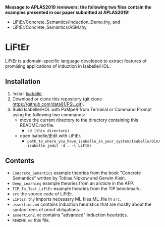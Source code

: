 **Message to APLAS2019 reviewers: the following two files contain the examples presented in our paper submitted at APLAS2019:**
- LiFtEr/Concrete_Semantics/Induction_Demo.thy, and
- LiFtEr/Concrete_Semantics/ASM.thy

# LiFtEr

LiFtEr is a domain-specific language developed to extract features of promising applications of induction in Isabelle/HOL.

## Installation
1. Install [Isabelle](https://isabelle.in.tum.de/).
2. Download or clone this repository (git clone https://github.com/data61/PSL.git).
3. Build Isabelle/HOL with PaMpeR from Terminal or Command Prompt using the following two commands:
   - move the current directory to the directory containing this README.md file.
      - `cd (this directory)`
   - open Isabelle/jEdit with LiFtEr.
      - `path_to_where_you_have_isabelle_in_your_system/Isabelle/bin/isabelle jedit -d . -l LiFtEr`

## Contents
- `Concrete_Semantics`  example theories from the book "Concrete Semantics" written by Tobias Nipkow and Gerwin Klein.
- `Deep_Learning`       example theories from an arcticle in the AFP.
- `TIP_To_Test_LiFtEr`  example theories from the TIP benchmark.
- `src`                 the source code of LiFtEr.
- `LiFtEr.thy`          imports necessary ML files.ML_file in `src`.
- `assertion.md`        contains induction heuristics that are mostly about the syntax trees of proof obligations.
- `assertion2.md`       contains "advanced" induction heuristics.
- `README.md`           this file.
